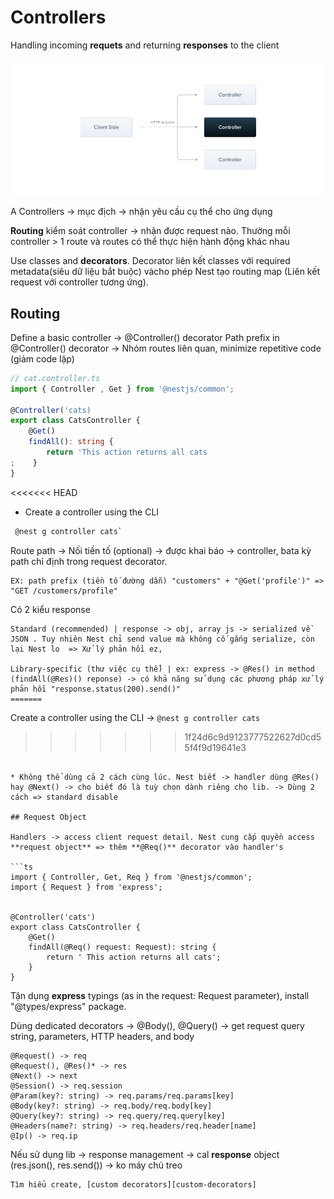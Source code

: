 # Controllers
Handling incoming **requets** and returning **responses** to the client

![Controllers](https://github.com/LDK-VN/NestJS/blob/master/Resource/image/Controllers.png)


A Controllers -> mục địch -> nhận yêu cầu cụ thể cho ứng dụng

**Routing** kiểm soát controller -> nhận được request nào. Thường mỗi controller > 1 route và routes có thể thực hiện hành động khác nhau

Use classes and **decorators**. Decorator liên kết classes với required metadata(siêu dữ liệu bắt buộc) vàcho phép  Nest tạo routing map (Liên kết request với controller tương ứng).

## Routing

Define a basic controller -> @Controller() decorator
Path prefix in @Controller() decorator -> Nhóm routes liên quan, minimize repetitive code (giảm code lặp)

```ts
// cat.controller.ts
import { Controller , Get } from '@nestjs/common';

@Controller('cats)
export class CatsController {
    @Get()
    findAll(): string {
        return 'This action returns all cats
;    }
}
```

<<<<<<< HEAD
* Create a controller using the CLI
```bash
 @nest g controller cats`
```

Route path -> Nối tiền tố (optional) -> được khai báo -> controller, bata kỳ path chỉ định trong request decorator. 

```
EX: path prefix (tiền tố đường dẫn) "customers" + "@Get('profile')" => "GET /customers/profile"
```

Có 2 kiểu response

```
Standard (recommended) | response -> obj, array js -> serialized về JSON . Tuy nhiên Nest chỉ send value mà không cố gắng serialize, còn lại Nest lo  => Xử lý phản hồi ez, 

Library-specific (thư việc cụ thể) | ex: express -> @Res() in method (findAll(@Res)() reponse) -> có khả năng sử dụng các phương pháp xử lý phản hồi "response.status(200).send()"
=======
```
Create a controller using the CLI -> `@nest g controller cats`
>>>>>>> 1f24d6c9d9123777522627d0cd55f4f9d19641e3
```

* Không thể dùng cả 2 cách cùng lúc. Nest biết -> handler dùng @Res() hay @Next() -> cho biết đó là tuỳ chọn dành riêng cho lib. -> Dùng 2 cách => standard disable

## Request Object

Handlers -> access client request detail. Nest cung cấp quyền access **request object** => thêm **@Req()** decorator vào handler's 

```ts
import { Controller, Get, Req } from '@nestjs/common';
import { Request } from 'express';


@Controller('cats')
export class CatsController {
    @Get()
    findAll(@Req() request: Request): string {
        return ' This action returns all cats';
    }
}
```

Tận dụng **express** typings (as in the request: Request parameter), install "@types/express" package.

Dùng dedicated decorators -> @Body(), @Query() -> get request query string, parameters, HTTP headers, and body

```
@Request() -> req
@Request(), @Res()* -> res
@Next() -> next
@Session() -> req.session
@Param(key?: string) -> req.params/req.params[key]
@Body(key?: string) -> req.body/req.body[key]
@Query(key?: string) -> req.query/req.query[key]
@Headers(name?: string) -> req.headers/req.header[name]
@Ip() -> req.ip
```

Nếu sử dụng lib -> response management -> cal **response** object (res.json(), res.send()) -> ko máy chủ treo

```
Tìm hiểu create, [custom decorators][custom-decorators]
```

[custom-decorators]: https://docs.nestjs.com/custom-decorators

